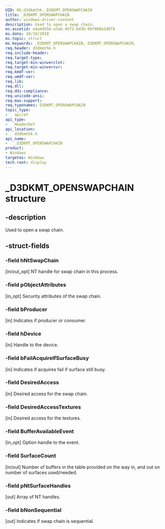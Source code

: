 ```yaml
---
UID: NS:d3dkmthk._D3DKMT_OPENSWAPCHAIN
title: _D3DKMT_OPENSWAPCHAIN
author: windows-driver-content
description: Used to open a swap chain.
ms.assetid: e4a4db5b-a3ab-45f2-bd3b-0bf808e2d6f8
ms.date: 10/19/2018
ms.topic: struct
ms.keywords: _D3DKMT_OPENSWAPCHAIN, D3DKMT_OPENSWAPCHAIN,
req.header: d3dkmthk.h
req.include-header:
req.target-type:
req.target-min-winverclnt:
req.target-min-winversvr:
req.kmdf-ver:
req.umdf-ver:
req.lib:
req.dll:
req.ddi-compliance:
req.unicode-ansi:
req.max-support:
req.typenames: D3DKMT_OPENSWAPCHAIN
topic_type:
-	apiref
api_type:
-	HeaderDef
api_location:
-	d3dkmthk.h
api_name:
-	_D3DKMT_OPENSWAPCHAIN
product: 
- Windows
targetos: Windows
tech.root: display
---
```


# _D3DKMT_OPENSWAPCHAIN structure

## -description

Used to open a swap chain.

## -struct-fields

### -field hNtSwapChain

[in/out_opt] NT handle for swap chain in this process.

### -field pObjectAttributes

[in_opt] Security attributes of the swap chain.

### -field bProducer

[in] Indicates if producer or consumer.

### -field hDevice

[in] Handle to the device.

### -field bFailAcquireIfSurfaceBusy

[in] Indicates if acquires fail if surface still busy.

### -field DesiredAccess

[in] Desired access for the swap chain.

### -field DesiredAccessTextures

[in] Desired access for the textures.

### -field BufferAvailableEvent

[in_opt] Option handle to the event.

### -field SurfaceCount

[in/out] Number of buffers in the table provided on the way in, and out on number of surfaces used/needed.

### -field pNtSurfaceHandles

[out] Array of NT handles.

### -field bNonSequential

[out] Indicates if swap chain is sequential.

